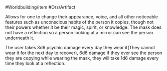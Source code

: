 #Worldbuilding/Item #Ors/Artifact 

Allows for one to change their appearance, voice, and all other noticeable features such as unconscious habits of the person it copies, though not their powers whether it be their magic, spirit, or knowledge. The mask does not have a reflection so a person looking at a mirror can see the person underneath it. 

The user takes 3d6 psychic damage every day they wear it(They cannot wear it for the next day to recover), 6d6 damage if they ever see the person they are copying while wearing the mask, they will take 1d6 damage every time they look at a reflection.